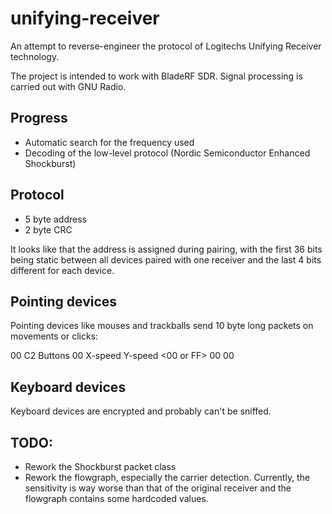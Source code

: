 # unifying-receiver

An attempt to reverse-engineer the protocol of Logitechs Unifying Receiver technology.

The project is intended to work with BladeRF SDR. Signal processing is carried out with
GNU Radio.

## Progress
* Automatic search for the frequency used
* Decoding of the low-level protocol (Nordic Semiconductor Enhanced Shockburst)

## Protocol
* 5 byte address
* 2 byte CRC

It looks like that the address is assigned during pairing, with the first 36 bits
being static between all devices paired with one receiver and the last 4 bits
different for each device.

## Pointing devices
Pointing devices like mouses and trackballs send 10 byte long packets on
movements or clicks:

00 C2 Buttons 00 X-speed Y-speed <00 or FF> 00 00 <unknown>

## Keyboard devices
Keyboard devices are encrypted and probably can't be sniffed.

## TODO:
* Rework the Shockburst packet class
* Rework the flowgraph, especially the carrier detection. Currently, the sensitivity is
  way worse than that of the original receiver and the flowgraph contains some hardcoded values.
